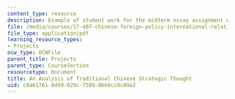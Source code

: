 ```yaml
---
content_type: resource
description: Example of student work for the midterm essay assignment of the course.
file: /media/courses/17-407-chinese-foreign-policy-international-relations-and-strategy-spring-2009/c8a617618499029cf58906b9cc8c89a2_MIT17_407S09_midterm1.pdf
file_type: application/pdf
learning_resource_types:
- Projects
ocw_type: OCWFile
parent_title: Projects
parent_type: CourseSection
resourcetype: Document
title: An Analysis of Traditional Chinese Strategic Thought
uid: c8a61761-8499-029c-f589-06b9cc8c89a2
---
```

